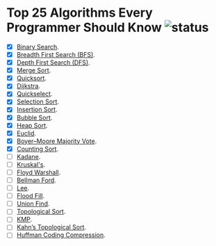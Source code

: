 # Top 25 Algorithms Every Programmer Should Know ![status](https://github.com/pmareke/top-25-algorithms-every-programmer-should-know/actions/workflows/python-app.yml/badge.svg)

- [X] [Binary Search](https://en.wikipedia.org/wiki/Binary_search_algorithm).
- [X] [Breadth First Search (BFS)](https://en.wikipedia.org/wiki/Breadth-first_search).
- [X] [Depth First Search (DFS)](https://en.wikipedia.org/wiki/Depth-first_search).
- [X] [Merge Sort](https://en.wikipedia.org/wiki/Merge_sort).
- [X] [Quicksort](https://en.wikipedia.org/wiki/Quicksort).
- [X] [Dijkstra](https://en.wikipedia.org/wiki/Dijkstra%27s_algorithm).
- [X] [Quickselect](https://en.wikipedia.org/wiki/Quickselect).
- [X] [Selection Sort](https://en.wikipedia.org/wiki/Selection_sort).
- [X] [Insertion Sort](https://en.wikipedia.org/wiki/Insertion_sort).
- [X] [Bubble Sort](https://en.wikipedia.org/wiki/Bubble_sort).
- [X] [Heap Sort](https://en.wikipedia.org/wiki/Heapsort).
- [X] [Euclid](https://en.wikipedia.org/wiki/Euclidean_algorithm).
- [X] [Boyer–Moore Majority Vote](https://en.wikipedia.org/wiki/Boyer%E2%80%93Moore_majority_vote_algorithm).
- [X] [Counting Sort](https://en.wikipedia.org/wiki/Counting_sort).
- [ ] [Kadane](https://en.wikipedia.org/wiki/Maximum_subarray_problem).
- [ ] [Kruskal's](https://en.wikipedia.org/wiki/Kruskal%27s_algorithm).
- [ ] [Floyd Warshall](https://en.wikipedia.org/wiki/Floyd–Warshall_algorithm).
- [ ] [Bellman Ford]().
- [ ] [Lee]().
- [ ] [Flood Fill]().
- [ ] [Union Find]().
- [ ] [Topological Sort]().
- [ ] [KMP]().
- [ ] [Kahn’s Topological Sort]().
- [ ] [Huffman Coding Compression]().
